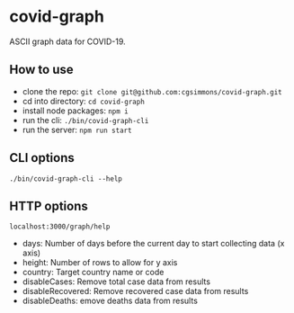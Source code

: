 # covid-graph
ASCII graph data for COVID-19.

## How to use
* clone the repo: `git clone git@github.com:cgsimmons/covid-graph.git`
* cd into directory: `cd covid-graph`
* install node packages: `npm i`
* run the cli: `./bin/covid-graph-cli`
* run the server: `npm run start`

## CLI options
`./bin/covid-graph-cli --help`

## HTTP options
`localhost:3000/graph/help`
* days: Number of days before the current day to start collecting data (x axis)
* height: Number of rows to allow for y axis
* country: Target country name or code
* disableCases: Remove total case data from results
* disableRecovered: Remove recovered case data from results
* disableDeaths: emove deaths data from results